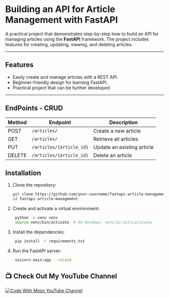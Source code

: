 # Building an API for Article Management with FastAPI

A practical project that demonstrates step-by-step how to build an API for managing articles using the **FastAPI** framework. The project includes features for creating, updating, viewing, and deleting articles.

---

## **Features**

- Easily create and manage articles with a REST API.
- Beginner-friendly design for learning FastAPI.
- Practical project that can be further developed.

---

## **EndPoints - CRUD**

| Method | Endpoint               | Description                       |
|--------|------------------------|-----------------------------------|
| POST   | `/articles/`           | Create a new article              |
| GET    | `/articles/`           | Retrieve all articles             |
| PUT    | `/articles/{article_id}` | Update an existing article         |
| DELETE | `/articles/{article_id}` | Delete an article                 |


## **Installation**

1. Clone the repository:
   ```bash
   git clone https://github.com/your-username/fastapi-article-management.git
   cd fastapi-article-management

2. Create and activate a virtual environment:
   ```bash
    python -m venv venv
    source venv/bin/activate  # On Windows: venv\Scripts\activate

3. Install the dependencies:
   ```bash
    pip install -r requirements.txt

4. Run the FastAPI server:
   ```bash
    uvicorn main:app --reload


## 📺 **Check Out My YouTube Channel**  
[![Code With Mezo YouTube Channel](https://img.youtube.com/vi/bhwGIzSjq7U/0.jpg)](https://youtube.com/watch?v=bhwGIzSjq7U&t=70s)

